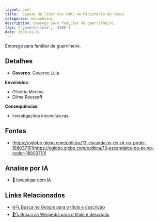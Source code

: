```yaml
---
layout: post
title:  Esposa de líder das FARC no Ministério da Pesca
categories: escandalos
description: Emprego para familiar de guerrilheiro.
tags: ['governo-lula', '2008']
date: 2008-01-01
---
```


Emprego para familiar de guerrilheiro.

## Detalhes
- **Governo**: Governo Lula

**Envolvidos**:
- Olivério Medina
- Dilma Rousseff.


**Consequências**:
- Investigações inconclusivas.


## Fontes
- [https://oglobo.globo.com/politica/13-escandalos-do-pt-no-poder-18803710](https://oglobo.globo.com/politica/13-escandalos-do-pt-no-poder-18803710)


## Analise por IA
- [🤖 Investigar com IA](https://www.perplexity.ai/search?q=Esposa%20de%20l%C3%ADder%20das%20FARC%20no%20Minist%C3%A9rio%20da%20Pesca%20Emprego%20para%20familiar%20de%20guerrilheiro.%20Governo%20Lula)

## Links Relacionados
- [🌐🔍 Busca no Google para o título e descrição](https://www.google.com/search?q=Esposa%20de%20l%C3%ADder%20das%20FARC%20no%20Minist%C3%A9rio%20da%20Pesca%20Emprego%20para%20familiar%20de%20guerrilheiro.%20Governo%20Lula)
- [📖🔍 Busca na Wikipedia para o título e descrição](https://pt.wikipedia.org/w/index.php?search=Esposa%20de%20l%C3%ADder%20das%20FARC%20no%20Minist%C3%A9rio%20da%20Pesca%20Emprego%20para%20familiar%20de%20guerrilheiro.%20Governo%20Lula)

